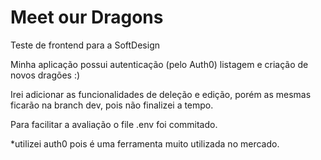 # Meet our Dragons

Teste de frontend para a SoftDesign 

Minha aplicação possui autenticação (pelo Auth0) listagem e criação de novos dragões :)

Irei adicionar as funcionalidades de deleção e edição, porém as mesmas ficarão na branch dev, pois não finalizei a tempo.

Para facilitar a avaliação o file .env foi commitado.

*utilizei auth0 pois é uma ferramenta muito utilizada no mercado.
